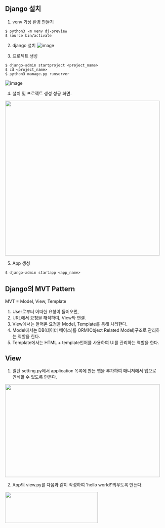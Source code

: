 ## Django 설치
1. venv 가상 환경 만들기
```
$ python3 -m venv dj-preview
$ source bin/activate
```

2. django 설치
![image](https://user-images.githubusercontent.com/59414764/124951984-d2954180-e04e-11eb-902c-616d2bb281e0.png)

3. 프로젝트 생성
```
$ django-admin startproject <project_name>
$ cd <project_name>
$ python3 manage.py runserver
```
![image](https://user-images.githubusercontent.com/59414764/124990067-d8088100-e07a-11eb-916b-a64fab8046c1.png)
   
4. 설치 및 프로젝트 생성 성공 화면.  
<img src="https://user-images.githubusercontent.com/59414764/124990222-08501f80-e07b-11eb-8289-e7977f6accca.png" width="500" height="500" />

5. App 생성
```
$ django-admin startapp <app_name>
```

## Django의 MVT Pattern
MVT = Model, View, Template

1. User로부터 어떠한 요청이 들어오면,
2. URL에서 요청을 해석하여, View와 연결.
3. View에서는 들어온 요청을 Model, Template를 통해 처리한다.
4. Model에서는 DB(데이터 베이스)를 ORM(Object Related Model)구조로 관리하는 역할을 한다.
5. Template에서는 HTML + template언어를 사용하여 UI를 관리하는 역할을 한다.

## View

1. 일단 setting.py에서 application 목록에 만든 앱을 추가하여 매니저에서 앱으로 인식할 수 있도록 만든다.   
<img src="https://user-images.githubusercontent.com/59414764/125004257-1e1e0e80-e094-11eb-89db-b38efc05daa3.png" width="500" height="300" />

2. App의 view.py를 다음과 같이 작성하여 'hello world!'띄우도록 만든다.   
<img src="https://user-images.githubusercontent.com/59414764/125004608-dba90180-e094-11eb-9425-70e89a6f4caf.png" width="300" height="100" />



